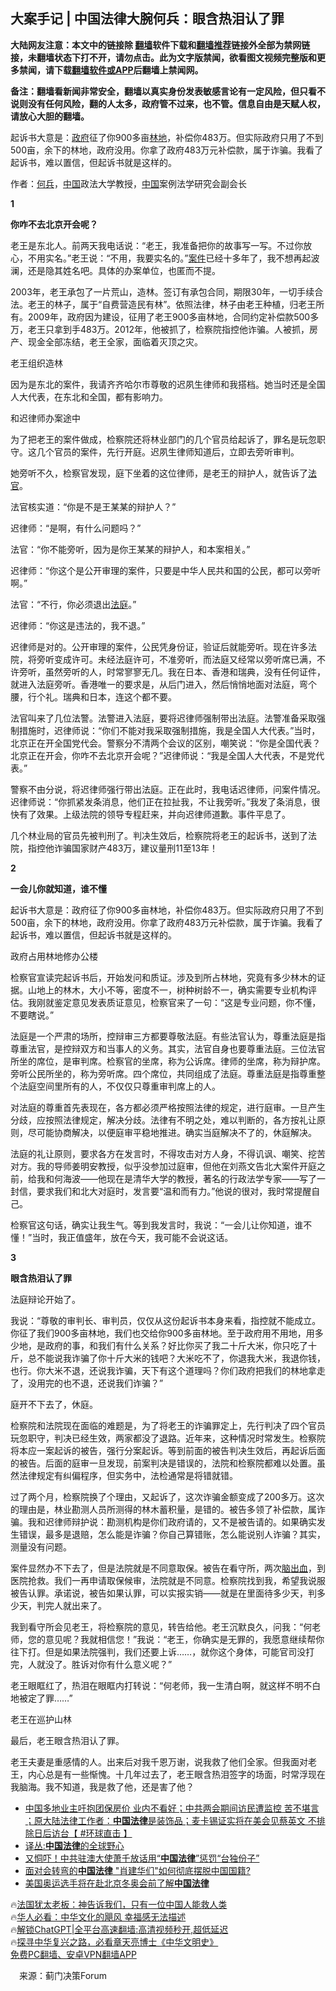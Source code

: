  <!-- 面包屑导航 --> <h2>大案手记 | 中国法律大腕何兵：眼含热泪认了罪</h2> <p class="notice"><b>大陆网友注意：本文中的链接除 <a href="https://github.com/bannedbook/fanqiang" >翻墙</a>软件下载和<a href="https://github.com/killgcd/justmysocks/blob/master/README.md">翻墙推荐</a>链接外全部为禁网链接，未翻墙状态下打不开，请勿点击。此为文字版禁闻，欲看图文视频完整版和更多禁闻，请下载<a href="https://github.com/bannedbook/fanqiang">翻墙软件或APP</a>后翻墙上禁闻网。</p><p>备注：翻墙看新闻非常安全，翻墙以真实身份发表敏感言论有一定风险，但只看不说则没有任何风险，翻的人太多，政府管不过来，也不管。信息自由是天赋人权，请放心大胆的翻墙。</b></p>  <div class="entry"> <p id="summary">起诉书大意是：<a href="https://www.bannedbook.org/bnews/tag/%e6%94%bf%e5%ba%9c/" class="st_tag internal_tag" rel="tag" title="标签 政府 下的日志">政府</a>征了你900多亩<a href="https://www.bannedbook.org/bnews/tag/%e6%9e%97%e5%9c%b0/" class="st_tag internal_tag" rel="tag" title="标签 林地 下的日志">林地</a>，补偿你483万。但实际政府只用了不到500亩，余下的林地，政府没用。你拿了政府483万元补偿款，属于诈骗。我看了起诉书，难以置信，但起诉书就是这样的。</p> <p id="conimg">作者：<a href="https://www.bannedbook.org/bnews/tag/%e4%bd%95%e5%85%b5/" class="st_tag internal_tag" rel="tag" title="标签 何兵 下的日志">何兵</a>，<span class='wp_keywordlink_affiliate'><a href="https://www.bannedbook.org/" title="中国" target="_blank">中国</a></span>政法大学教授，<a href="https://www.bannedbook.org/bnews/tag/%E4%B8%AD%E5%9B%BD/" class="st_tag internal_tag" rel="tag" title="标签 中国 下的日志">中国</a>案例法学研究会副会长</p> <p><strong>1</strong></p> <p><strong>你咋不去北京开会呢？</strong></p> <p>老王是东北人。前两天我电话说：“老王，我准备把你的故事写一写。不过你放心，不用实名。”老王说：“不用，我要实名的。”<a href="https://www.bannedbook.org/bnews/tag/%E6%A1%88%E4%BB%B6/" class="st_tag internal_tag" rel="tag" title="标签 案件 下的日志">案件</a>已经十多年了，我不想再起波澜，还是隐其姓名吧。具体的办案单位，也匿而不提。</p> <p>2003年，老王承包了一片荒山，造林。签订有承包合同，期限30年，一切手续合法。老王的林子，属于“自费营造民有林”。依照法律，林子由老王种植，归老王所有。2009年，政府因为建设，征用了老王900多亩林地，合同约定补偿款500多万，老王只拿到手483万。2012年，他被抓了，检察院指控他诈骗。人被抓，房产、现金全部冻结，老王全家，面临着灭顶之灾。</p> <p>老王组织造林</p> <p>因为是东北的案件，我请齐齐哈尔市尊敬的迟夙生律师和我搭档。她当时还是全国人大代表，在东北和全国，都有影响力。</p> <p>和迟律师办案途中</p> <p>为了把老王的案件做成，检察院还将林业部门的几个官员给起诉了，罪名是玩忽职守。这几个官员的案件，先行开庭。迟夙生律师知道后，立即去旁听审判。</p> <p>她旁听不久，检察官发现，庭下坐着的这位律师，是老王的辩护人，就告诉了<a href="https://www.bannedbook.org/bnews/tag/%E6%B3%95%E5%AE%98/" class="st_tag internal_tag" rel="tag" title="标签 法官 下的日志">法官</a>。</p>  <p>法官核实道：“你是不是王某某的辩护人？”</p> <p>迟律师：“是啊，有什么问题吗？”</p> <p>法官：“你不能旁听，因为是你王某某的辩护人，和本案相关。”</p> <p>迟律师：“你这个是公开审理的案件，只要是中华人民共和国的公民，都可以旁听啊。”</p> <p>法官：“不行，你必须退出<a href="https://www.bannedbook.org/bnews/tag/%e6%b3%95%e5%ba%ad/" class="st_tag internal_tag" rel="tag" title="标签 法庭 下的日志">法庭</a>。”</p> <p>迟律师：“你这是违法的，我不退。”</p> <p>迟律师是对的。公开审理的案件，公民凭身份证，验证后就能旁听。现在许多法院，将旁听变成许可。未经法庭许可，不准旁听，而法庭又经常以旁听席已满，不许旁听，虽然旁听的人，时常寥寥无几。我在日本、香港和瑞典，没有任何证件，就进入法庭旁听。香港唯一的要求是，从后门进入，然后悄悄地面对法庭，弯个腰，行个礼。瑞典和日本，连这个都不要。</p> <p>法官叫来了几位法警。法警进入法庭，要将迟律师强制带出法庭。法警准备采取强制措施时，迟律师说：“你们不能对我采取强制措施，我是全国人大代表。”当时，北京正在开全国党代会。警察分不清两个会议的区别，嘲笑说：“你是全国代表？北京正在开会，你咋不去北京开会呢？”迟律师说：“我是全国人大代表，不是党代表。”</p> <p>警察不由分说，将迟律师强行带出法庭。正在此时，我电话迟律师，问案件情况。迟律师说：“你抓紧发条消息，他们正在拉扯我，不让我旁听。”我发了条消息，很快有了效果。上级法院的领导专程赶来，并向迟律师道歉。事件平息了。</p> <p>几个林业局的官员先被判刑了。判决生效后，检察院将老王的起诉书，送到了法院，指控他诈骗国家财产483万，建议量刑11至13年！</p> <p><strong>2</strong></p>  <p><strong>一会儿你就知道，谁不懂</strong></p> <p>起诉书大意是：政府征了你900多亩林地，补偿你483万。但实际政府只用了不到500亩，余下的林地，政府没用。你拿了政府483万元补偿款，属于诈骗。我看了起诉书，难以置信，但起诉书就是这样的。</p> <p>政府占用林地修办公楼</p> <p>检察官宣读完起诉书后，开始发问和质证。涉及到所占林地，究竟有多少林木的证据。山地上的林木，大小不等，密度不一，树种树龄不一，确实需要专业机构评估。我刚就鉴定意见发表质证意见，检察官来了一句：“这是专业问题，你不懂，不要瞎说。”</p> <p>法庭是一个严肃的场所，控辩审三方都要尊敬法庭。有些法官认为，尊重法庭是指尊重法官，是控辩双方和当事人的义务。其实，法官自身也要尊重法庭。三位法官所坐的席位，是审判席。检察官的坐席，称为公诉席。律师的坐席，称为辩护席。旁听公民所坐的，称为旁听席。四个席位，共同组成了法庭。尊重法庭是指尊重整个法庭空间里所有的人，不仅仅只尊重审判席上的人。</p> <p>对法庭的尊重首先表现在，各方都必须严格按照法律的规定，进行庭审。一旦产生分歧，应按照法律规定，解决分歧。法律有不明之处，难以判断的，各方按礼让原则，尽可能协商解决，以便庭审平稳地推进。确实当庭解决不了的，休庭解决。</p> <p>法庭的礼让原则，要求各方在发言时，不得攻击对方人身，不得讥讽、嘲笑、挖苦对方。我的导师姜明安教授，似乎没参加过庭审，但他在刘燕文告北大案件开庭之前，给我和何海波——他现在是清华大学的教授，著名的行政法学专家——写了一封信，要求我们和北大对庭时，发言要“温和而有力。”他说的很对，我时常提醒自己。</p> <p>检察官这句话，确实让我生气。等到我发言时，我说：“一会儿让你知道，谁不懂！”当时，我正值盛年，放在今天，我可能不会说这话。</p> <p><strong>3</strong></p> <p><strong>眼含热泪认了罪</strong></p> <p>法庭辩论开始了。</p>  <p>我说：“尊敬的审判长、审判员，仅仅从这份起诉书本身来看，指控就不能成立。你征了我们900多亩林地，我们也交给你900多亩林地。至于政府用不用地，用多少地，是政府的事，和我们有什么关系？好比你买了我二十斤大米，你只吃了十斤，总不能说我诈骗了你十斤大米的钱吧？大米吃不了，你退我大米，我退你钱，也行。你大米不退，还说我诈骗，天下有这个道理吗？你们政府把我们的林地拿走了，没用完的也不退，还说我们诈骗？”</p> <p>庭开不下去了，休庭。</p> <p>检察院和法院现在面临的难题是，为了将老王的诈骗罪定上，先行判决了四个官员玩忽职守，判决已经生效，两家都没了退路。近年来，这种情况时常发生。检察院将本应一案起诉的被告，强行分案起诉。等到前面的被告判决生效后，再起诉后面的被告。后面的庭审一旦发现，前案判决是错误的，法院和检察院都难以处置。虽然法律规定有纠偏程序，但实务中，法检通常是将错就错。</p> <p>过了两个月，检察院换了个理由，又起诉了，这次诈骗金额变成了200多万。这次的理由是，林业勘测人员所测得的林木蓄积量，是错的。被告多领了补偿款，属诈骗。我和迟律师辩护说：勘测机构是你们政府请的，又不是被告请的。如果确实发生错误，最多是退赔，怎么能是诈骗？你自己算错账，怎么能说别人诈骗？其实，测量没有问题。</p> <p>案件显然办不下去了，但是法院就是不同意取保。被告在看守所，两次<a href="https://www.bannedbook.org/bnews/tag/%E8%84%91%E5%87%BA%E8%A1%80/" class="st_tag internal_tag" rel="tag" title="标签 脑出血 下的日志">脑出血</a>，到医院抢救。我们一再申请取保候审，法院就是不同意。检察院找到我，希望我说服被告认罪。承诺说，被告如果认罪，可以实报实销——就是在里面待多少天，判多少天，判完人就出来了。</p> <p>我到看守所会见老王，将检察院的意见，转告给他。老王沉默良久，问我：“何老师，您的意见呢？我就相信您！”我说：“老王，你确实是无罪的，我愿意继续帮你往下打。但是如果法院强判，我们还要上诉……，就你这个身体，可能官司没打完，人就没了。胜诉对你有什么意义呢？”</p> <p>老王眼眶红了，热泪在眼眶内打转说：“何老师，我一生清白啊，就这样不明不白地被定了罪……”</p> <p>老王在巡护山林</p> <p>最后，老王眼含热泪认了罪。</p> <p>老王夫妻是重感情的人。出来后对我千恩万谢，说我救了他们全家。但我面对老王，内心总是有一些惭愧。十几年过去了，老王眼含热泪签字的场面，时常浮现在我脑海。我不知道，我是救了他，还是害了他？</p> <!--<div id="taboola-mid-1"></div>--><ul class='op-related-articles' title='相关阅读'> <li><a href='https://www.bannedbook.org/bnews/bannedvideo/20230308/1857582.html' target='_blank'>中国多地业主吁抱团保房价 业内不看好；中共两会期间访民遭监控  苦不堪言 ；原大陆法律工作者：<b>中国法律</b>是装饰品；麦卡锡证实将在美会见蔡英文 不排除日后访台【 #环球直击 】</a></li> <li><a href='https://www.bannedbook.org/bnews/comments/20221204/1819553.html' target='_blank'>译丛:<b>中国法律</b>的全球野心</a></li> <li><a href='https://www.bannedbook.org/bnews/cnnews/20220907/1781622.html' target='_blank'>又恫吓！中共驻澳大使萧千放话用“<b>中国法律</b>”惩罚“台独份子”</a></li> <li><a href='https://www.bannedbook.org/bnews/ssgc/20220827/1776897.html' target='_blank'>面对会转弯的<b>中国法律</b> "肖建华们"如何彻底摆脱中国国籍?</a></li> <li><a href='https://www.bannedbook.org/bnews/headline/20211218/1667315.html' target='_blank'>美国奥运选手将在赴北京冬奥会前了解<b>中国法律</b></a></li> </ul> <p class="texttj"> 🔥<a href="https://www.bannedbook.org/bnews/ssgc/20230219/1850782.html" target="_blank">法国犹太老板：神告诉我们，只有一位中国人能救人类</a><br/> 🔥<a href="https://www.bannedbook.org/bnews/comments/20220220/1694796.html" target="_blank">华人必看：中华文化的飓风 幸福感无法描述</a><br/> 🔥<a href="https://github.com/bannedbook/fanqiang/wiki/V2ray%E6%9C%BA%E5%9C%BA" target="_blank">解锁ChatGPT|全平台高速翻墙:高清视频秒开,超低延迟</a><br/> 🔥<a href="https://www.bannedbook.org/bnews/comments/20220808/1768773.html" target="_blank">探寻中华复兴之路，必看章天亮博士《中华文明史》</a><br/> <a href="https://github.com/bannedbook/fanqiang/wiki/%E7%A6%81%E9%97%BB%E7%BD%91%E5%AE%89%E5%8D%93%E7%BF%BB%E5%A2%99%E6%96%B0%E9%97%BBAPP" target="_blank">免费PC翻墙、安卓VPN翻墙APP</a><br/> </p> <p class="src-info">　来源：蓟门决策Forum </p><a name='sharetosocial'></a> <div style="margin-bottom:5px;padding-bottom:5px;clear:both"> <div id="archive-pix-1" class="banner-ads"> <!-- AuctionX Display platform tag START --> <div id="27602x728x90x621x_ADSLOT1" clicktrack="%%CLICK_URL_ESC%%"></div>  <!-- AuctionX Display platform tag END --> </div> <div id="archive-pix-2" class="banner-ads"> <!-- AuctionX Display platform tag START --> <div id="27556x300x250x621x_ADSLOT1" clicktrack="%%CLICK_URL_ESC%%" style="margin:0 auto;text-align:center"></div>  <!-- AuctionX Display platform tag END --> </div> </div>  <div id="archive-pix-1" class="banner-ads"> <!-- AuctionX Display platform tag START --> <div id="27603x728x90x621x_ADSLOT1" clicktrack="%%CLICK_URL_ESC%%"></div>  <!-- AuctionX Display platform tag END --> </div> </div><!--END ENTRY--> 